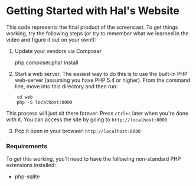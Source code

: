 Getting Started with Hal's Website
==================================

This code represents the final product of the screencast. To get things working,
try the following steps (or try to remember what we learned in the video and figure
it out on your own!):

1) Update your vendors via Composer

    php composer.phar install

2) Start a web server. The easiest way to do this is to use the built-in
   PHP web-server (assuming you have PHP 5.4 or higher). From the command line,
   move into this directory and then run:

```
    cd web
    php -S localhost:8000
```

This process will just sit there forever. Press `ctrl+c` later when you're
done with it. You can access the site by going to `http://localhost:8000`.

3) Pop it open in your browser! `http://localhost:8000`

### Requirements

To get this working, you'll need to have the following non-standard PHP extensions
installed:

* php-sqlite

